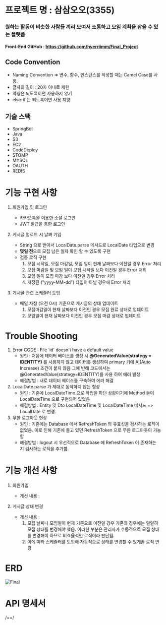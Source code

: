 # 프로젝트 명 : 삼삼오오(3355) 
### 원하는 활동이 비슷한 사람들 끼리 모여서 소통하고 모임 계획을 잡을 수 있는 플랫폼

#### Front-End GitHub : https://github.com/hyerriimm/Final_Project

## Code Convention
- Naming Convention ⇒ 변수, 함수, 인스턴스를 작성할 때는 Camel Case를 사용.
- 글자의 길이 : 20자 이내로 제한
- 약칭은 되도록이면 사용하지 않기
- else-if 는 되도록이면 사용 지양

## 기술 스택
* SpringBot
* Java
* S3
* EC2
* CodeDeploy
* STOMP
* MYSQL
* OAUTH
* REDIS

# 기능 구현 사항  
1. 회원가입 및 로그인
   - 카카오톡을 이용한 소셜 로그인
   - JWT 발급을 통한 로그인

2. 게시글 업로드 시 날짜 기입 
   - String 으로 받아서 LocalDate.parse 메서드로 LocalDate 타입으로 변경
   - **몇일 전**으로 모집 남은 일자 확인 할 수 있도록 구현 
   - 검증 로직 구현 
     1. 모집 시작일, 모집 마감일, 모임 일이 현재 날짜보다 이전일 경우 Error 처리 
     2. 모집 마감일 및 모임 일이 모집 시작일 보다 이전일 경우 Error 처리
     3. 모임 일이 모집 마감 보다 이전일 경우 Error 처리 
     4. 지정된 ("yyyy-MM-dd") 타입이 아닐 경우에 Error 처리
3. 게시글 관련 스케쥴러 도입
   - 매일 자정 (오전 0시) 기준으로 게시글의 상태 업데이트
     1. 모집마감일이 현재 날짜보다 이전인 경우 모집 완료 상태로 업데이트
     2. 모임일이 현재 날짜보다 이전인 경우 모집 마감 상태로 업데이트 




# Trouble Shooting 
1. Error CODE : File 'id' doesn't have a default value 
    * 원인 : 처음에 데이터 베이스를 생성 시 **@GeneratedValue(strategy = IDENTITY)** 를 사용하지 않고 데이터를 생성하여 primary 키에 AI(Auto Increase) 조건이 붙지 않음 그에 반해 코드에서는 @GeneratedValue(strategy=IDENTITY)를 사용 하여 에러 발생
    * 해결방법 : 새로 데이터 베이스를 구축하여 에러 해결  
2. LocalDate.parse 가 제대로 동작하지 않는 형상 
   * 원인 : 기존에 LocalDateTime 으로 작업을 하던 상황이기에 Method 들이 LocalDateTime 으로 구현되어 있었음
   * 해결방법 : Entity 및 Dto LocalDateTime 및 LocalDateTime 메서드 => LocalDate 로 변경. 
3. 무한 로그아웃 현상 
   * 원인 : 기존에는 Database 에서 RefreshToken 의 유효성을 검사하는 로직이 없었음. 이로 인해 기존에 들고 있던 RefreshToken 으로 무한 로그아웃이 가능함
   * 해결방법 : logout 시 우선적으로 Database 에 RefreshToken 이 존재하는 지 검사하는 로직을 추가함. 


# 기능 개선 사항
1. 회원가입
    * 개선 내용 : 

2. 게시글 상태 변경 
   * 개선 내용 : 
       1. 모집 날짜나 모임일이 현재 기준으로 이전일 경우 기존의 경우에는 일일히 모집 상태를 변경해야 했음. 이러한 부분은 관리자가 수동적으로 모집 상태를 변경해야 하므로 비효율적인 로직이라 판단됨.
       2. 이에 따라 스케쥴러를 도입해 자동적으로 상태를 변경할 수 있게끔 로직 변경  
   






# ERD
![Final](https://user-images.githubusercontent.com/110332047/191170631-651a5269-3f33-4899-9333-559441cc93ac.png)

# API 명세서 
/==/


